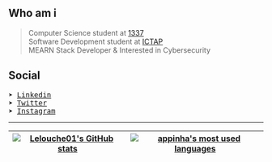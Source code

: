 
## Who am i

> Computer Science student at [1337](https://1337.ma/) \
> Software Development student at [ICTAP](http://ictap.ma/) \
> MEARN Stack Developer & Interested in Cybersecurity

## Social

<pre>
➤ <a href = "https://www.linkedin.com/in/amine01/" target = "_blank">Linkedin</a>
➤ <a href = "https://twitter.com/Lelouche01" target = "_blank">Twitter</a>
➤ <a href = "https://instagram.com/Lelouche0x1" target = "_blank">Instagram</a>
</pre>

---------------
| [![Lelouche01's GitHub stats](https://github-readme-stats.vercel.app/api?username=Lelouche01&count_private=true&show_icons=true&hide=issues&hide_border=true&theme=jolly)](https://github.com/Lelouche01?tab=repositories) | [![appinha's most used languages](https://github-readme-stats.vercel.app/api/top-langs/?username=Lelouche01&layout=compact&hide_border=true&theme=jolly)](https://github.com/Lelouche01?tab=repositories) |
|:-:|:-:|

